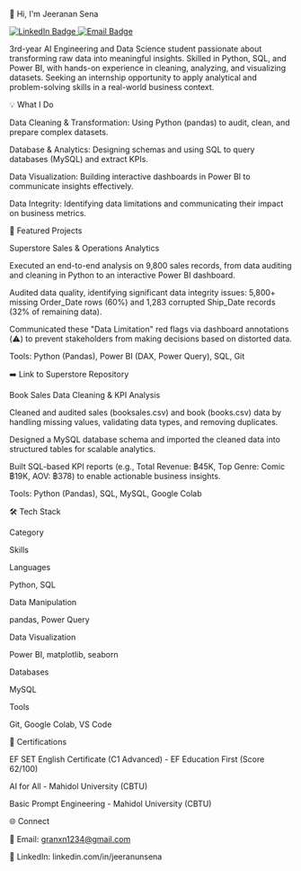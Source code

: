 👋 Hi, I'm Jeeranan Sena

<p align="left">
<a href="https://www.google.com/search?q=https://www.linkedin.com/in/jeeranunsena" target="_blank">
<img src="https://www.google.com/search?q=https://img.shields.io/badge/LinkedIn-0A66C2%3Fstyle%3Dflat%26logo%3Dlinkedin%26logoColor%3Dwhite" alt="LinkedIn Badge">
</a>
<a href="mailto:granxn1234@gmail.com">
<img src="https://www.google.com/search?q=https://img.shields.io/badge/Email-D14836%3Fstyle%3Dflat%26logo%3Dgmail%26logoColor%3Dwhite" alt="Email Badge">
</a>
</p>

3rd-year AI Engineering and Data Science student passionate about transforming raw data into meaningful insights. Skilled in Python, SQL, and Power BI, with hands-on experience in cleaning, analyzing, and visualizing datasets. Seeking an internship opportunity to apply analytical and problem-solving skills in a real-world business context.

💡 What I Do

Data Cleaning & Transformation: Using Python (pandas) to audit, clean, and prepare complex datasets.

Database & Analytics: Designing schemas and using SQL to query databases (MySQL) and extract KPIs.

Data Visualization: Building interactive dashboards in Power BI to communicate insights effectively.

Data Integrity: Identifying data limitations and communicating their impact on business metrics.

🚀 Featured Projects

Superstore Sales & Operations Analytics

Executed an end-to-end analysis on 9,800 sales records, from data auditing and cleaning in Python to an interactive Power BI dashboard.

Audited data quality, identifying significant data integrity issues: 5,800+ missing Order_Date rows (60%) and 1,283 corrupted Ship_Date records (32% of remaining data).

Communicated these "Data Limitation" red flags via dashboard annotations (⚠️) to prevent stakeholders from making decisions based on distorted data.

Tools: Python (Pandas), Power BI (DAX, Power Query), SQL, Git

➡️ Link to Superstore Repository

Book Sales Data Cleaning & KPI Analysis

Cleaned and audited sales (booksales.csv) and book (books.csv) data by handling missing values, validating data types, and removing duplicates.

Designed a MySQL database schema and imported the cleaned data into structured tables for scalable analytics.

Built SQL-based KPI reports (e.g., Total Revenue: ฿45K, Top Genre: Comic ฿19K, AOV: ฿378) to enable actionable business insights.

Tools: Python (Pandas), SQL, MySQL, Google Colab

🛠️ Tech Stack

Category

Skills

Languages

Python, SQL

Data Manipulation

pandas, Power Query

Data Visualization

Power BI, matplotlib, seaborn

Databases

MySQL

Tools

Git, Google Colab, VS Code

🏅 Certifications

EF SET English Certificate (C1 Advanced) - EF Education First (Score 62/100)

AI for All - Mahidol University (CBTU)

Basic Prompt Engineering - Mahidol University (CBTU)

🌐 Connect

📧 Email: granxn1234@gmail.com

💼 LinkedIn: linkedin.com/in/jeeranunsena
